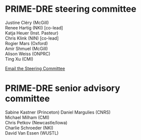 # PRIME-DRE steering committee
Justine Cléry (McGill)   
Renee Hartig (NKI) [co-lead]   
Katja Heuer (Inst. Pasteur)   
Chris Klink (NIN) [co-lead]   
Rogier Mars (Oxford)    
Amir Shmuel (McGill)   
Alison Weiss (ONPRC)   
Ting Xu (CMI)    

[Email the Steering Committee](mailto:prime.dre@gmail.com)

# PRIME-DRE senior advisory committee
Sabine Kastner (Princeton)
Daniel Margulies (CNRS)    
Michael Milham (CMI)   
Chris Petkov (Newcastle/Iowa)    
Charlie Schroeder (NKI)    
David Van Essen (WUSTL)
